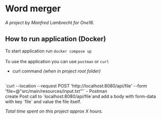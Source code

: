 # Word merger
###### A project by Manfred Lambrecht for One16.

## How to run application (Docker)

To start application run ``docker compose up``
<br>
<br>
To use the application you can use ``postman`` or ``curl``
<br>

- curl command _(when in project root folder)_
<br>
`curl --location --request POST 'http://localhost:8080/api/file' --form 'file=@"src/main/resources/input.txt"'`
- Postman
<br>
create Post call to `localhost:8080/api/file`and add a body with form-data with key `file` and value the file itself.

<br>

_Total time spent on this project approx X hours._



